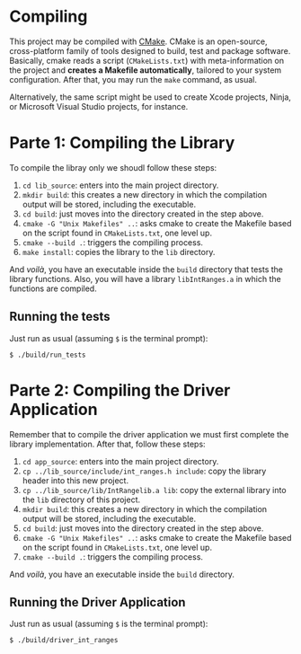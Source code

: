 # Compiling

This project may be compiled with [CMake](https://cmake.org).
CMake is an open-source, cross-platform family of tools designed to build, test and package software.
Basically, cmake reads a script (`CMakeLists.txt`) with meta-information on the project and **creates a Makefile automatically**, tailored to your system configuration.
After that, you may run the `make` command, as usual.

Alternatively, the same script might be used to create Xcode projects, Ninja, or Microsoft Visual Studio projects, for instance.

# Parte 1: Compiling the Library

To compile the libray only we shoudl follow these steps:

1. `cd lib_source`: enters into the main project directory.
2. `mkdir build`: this creates a new directory in which the compilation output will be stored, including the executable.
3. `cd build`: just moves into the directory created in the step above.
4. `cmake -G "Unix Makefiles" ..`: asks cmake to create the Makefile based on the script found in `CMakeLists.txt`, one level up.
5. `cmake --build .`: triggers the compiling process.
5. `make install`: copies the library to the `lib` directory.

And *voilà*, you have an executable inside the `build` directory that tests the library functions.
Also, you will have a library `libIntRanges.a` in which the functions are compiled.

## Running the tests

Just run as usual (assuming `$` is the terminal prompt):

```
$ ./build/run_tests
```

# Parte 2: Compiling the Driver Application


Remember that to compile the driver application we must first complete the library implementation.
After that, follow these steps:

1. `cd app_source`: enters into the main project directory.
2. `cp ../lib_source/include/int_ranges.h include`: copy the library header into this new project.
3. `cp ../lib_source/lib/IntRangelib.a lib`: copy the external library into the `lib` directory of this project.
2. `mkdir build`: this creates a new directory in which the compilation output will be stored, including the executable.
3. `cd build`: just moves into the directory created in the step above.
4. `cmake -G "Unix Makefiles" ..`: asks cmake to create the Makefile based on the script found in `CMakeLists.txt`, one level up.
5. `cmake --build .`: triggers the compiling process.

And *voilà*, you have an executable inside the `build` directory.

## Running the Driver Application

Just run as usual (assuming `$` is the terminal prompt):

```
$ ./build/driver_int_ranges
```
